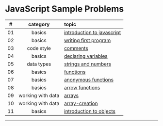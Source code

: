 # JavaScript Sample Problems

#|category|topic
:-:|:-:|:--
01|basics|[introduction to javascript](./basics/intro-to-js/intro/README.md)
02|basics|[writing first program](./basics/intro-to-js/first-program/README.md)
03|code style|[comments](./code-style/README.md)
04|basics|[declaring variables](basics/intro-to-js/declaring-variables/README.md)
05|data types|[strings and numbers](basics/data-types/strings-numbers/README.md)
06|basics|[functions](./basics/intro-to-js/functions/README.md)
07|basics|[anonymous functions](./basics/functions/anonymous/README.md)
08|basics|[arrow functions](./basics/functions/arrow-functions/README.md)
09|working with data|[arrays](./working-with-data/arrays/README.md)
10|working with data|[array-creation](./working-with-data/array-creation/README.md)
11|basics|[introduction to objects](./basics/data-types/objects-intro/README.md)
<hr>
<!--
||[](.//README.md)
-->
